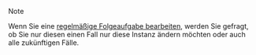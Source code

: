 <!-- markdownlint-disable-file MD041 -->
> [!NOTE]
> Wenn Sie eine [regelmäßige Folgeaufgabe bearbeiten][1], werden Sie gefragt, ob Sie nur diesen einen Fall nur diese Instanz ändern möchten oder auch alle zukünftigen Fälle.

<!-- Referenced links -->
[1]: ../edit-follow-up.md#repeat
